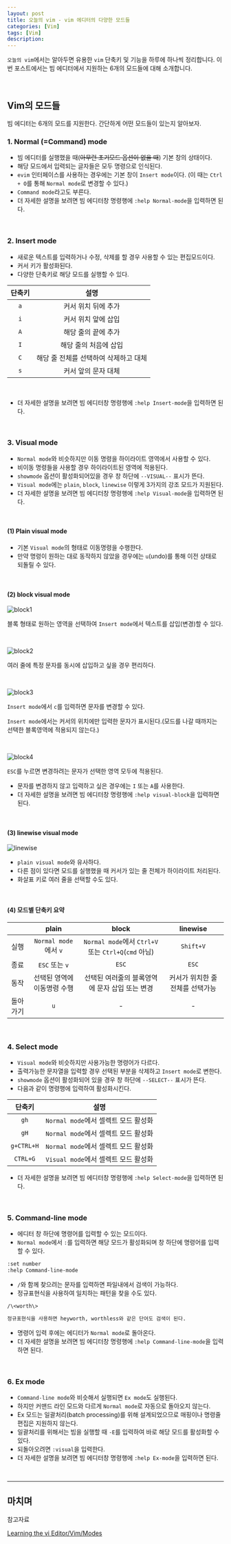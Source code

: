 ```yaml
---
layout: post
title: 오늘의 vim - vim 에디터의 다양한 모드들
categories: [Vim]
tags: [Vim]
description: 
---
```


`오늘의 vim`에서는 알아두면 유용한 `vim` 단축키 및 기능을 하루에 하나씩 정리합니다. 이번 포스트에서는 빔 에디터에서 지원하는 6개의 모드들에 대해 소개합니다.

<br>

## Vim의 모드들

빔 에디터는 6개의 모드를 지원한다. 간단하게 어떤 모드들이 있는지 알아보자.

### 1. Normal (=Command) mode

- 빔 에디터를 실행했을 때(~~아무런 초기모드 옵션이 없을 때~~) 기본 창의 상태이다.
- 해당 모드에서 입력되는 글자들은 모두 명령으로 인식된다.
- `evim` 인터페이스를 사용하는 경우에는 기본 창이 `Insert mode`이다. (이 때는 `Ctrl + O`를 통해 `Normal mode`로 변경할 수 있다.) 
- `Command mode`라고도 부른다.
- 더 자세한 설명을 보려면 빔 에디터창 명령행에 `:help Normal-mode`을 입력하면 된다.

<br>

### 2. Insert mode

- 새로운 텍스트를 입력하거나 수정, 삭제를 할 경우 사용할 수 있는 편집모드이다.
- 커서 키가 활성화된다.
- 다양한 단축키로 해당 모드를 실행할 수 있다.

|단축키|설명|
|:--:|:--:|
|`a`|커서 위치 뒤에 추가|
|`i`|커서 위치 앞에 삽입|
|`A`|해당 줄의 끝에 추가|
|`I`|해당 줄의 처음에 삽입|
|`C`|해당 줄 전체를 선택하여 삭제하고 대체|
|`s`|커서 앞의 문자 대체|

<br>

- 더 자세한 설명을 보려면 빔 에디터창 명령행에 `:help Insert-mode`을 입력하면 된다.

<br>

### 3. Visual mode

- `Normal mode`와 비슷하지만 이동 명령을 하이라이트 영역에서 사용할 수 있다.
- 비이동 명령들을 사용할 경우 하이라이트된 영역에 적용된다.
- `showmode` 옵션이 활성화되어있을 경우 창 하단에 `--VISUAL--` 표시가 뜬다.
- `Visual mode`에는 `plain`, `block`, `linewise` 이렇게 3가지의 강조 모드가 지원된다. 
- 더 자세한 설명을 보려면 빔 에디터창 명령행에 `:help Visual-mode`을 입력하면 된다.

<br>

#### (1) Plain visual mode

- 기본 `Visual mode`의 형태로 이동명령을 수행한다.
- 만약 명령이 원하는 대로 동작하지 않았을 경우에는 `u`(undo)를 통해 이전 상태로 되돌릴 수 있다.

<br>

#### (2) block visual mode

![block1](https://github.com/juliahwang/juliahwang.github.io/blob/master/_posts/images/2017-10-12/block1.png?raw=true)

블록 형태로 원하는 영역을 선택하여 `Insert mode`에서 텍스트를 삽입(변경)할 수 있다.

<br>

![block2](https://github.com/juliahwang/juliahwang.github.io/blob/master/_posts/images/2017-10-12/block2.png?raw=true)

여러 줄에 특정 문자를 동시에 삽입하고 싶을 경우 편리하다.

<br>

![block3](https://github.com/juliahwang/juliahwang.github.io/blob/master/_posts/images/2017-10-12/block3.png?raw=true)

`Insert mode`에서 `c`를 입력하면  문자를 변경할 수 있다. 

`Insert mode`에서는 커서의 위치에만 입력한 문자가 표시된다.(모드를 나갈 때까지는 선택한 블록영역에 적용되지 않는다.)

<br>

![block4](https://github.com/juliahwang/juliahwang.github.io/blob/master/_posts/images/2017-10-12/block4.png?raw=true)

`ESC`를 누르면 변경하려는 문자가 선택한 영역 모두에 적용된다.

- 문자를 변경하지 않고 입력하고 싶은 경우에는 `I` 또는 `A`를 사용한다. 
- 더 자세한 설명을 보려면 빔 에디터창 명령행에 `:help visual-block`을 입력하면 된다.

<br>

#### (3) linewise visual mode

![linewise](https://github.com/juliahwang/juliahwang.github.io/blob/master/_posts/images/2017-10-12/linewise.png?raw=true)

- `plain visual mode`와 유사하다.
- 다른 점이 있다면 모드를 실행했을 때 커서가 있는 줄 전체가 하이라이트 처리된다.
- 화살표 키로 여러 줄을 선택할 수도 있다.

<br>

#### (4) 모드별 단축키 요약

||plain|block|linewise|
|:---:|:---:|:----:|:-----:|
|실행|`Normal mode`에서 `v`|`Normal mode`에서 `Ctrl+V` 또는 `Ctrl+Q`(`cmd` 아님)|`Shift+V`|
|종료|`ESC` 또는 `v`|`ESC`|`ESC`|
|동작|선택된 영역에 이동명령 수행|선택된 여러줄의 블록영역에 문자 삽입 또는 변경|커서가 위치한 줄 전체를 선택가능|
|돌아가기|`u`|-|-|

<br>

### 4. Select mode

- `Visual mode`와 비슷하지만 사용가능한 명령어가 다르다.
- 출력가능한 문자열을 입력할 경우 선택된 부분을 삭제하고 `Insert mode`로 변한다.
- `showmode` 옵션이 활성화되어 있을 경우 창 하단에 `--SELECT--` 표시가 뜬다.
- 다음과 같이 명령행에 입력하여 활성화시킨다. 

|단축키|설명|
|:--:|:--:|
|`gh`|`Normal mode`에서 셀렉트 모드 활성화 |
|`gH`|`Normal mode`에서 셀렉트 모드 활성화|
|`g+CTRL+H`|`Normal mode`에서 셀렉트 모드 활성화|
|`CTRL+G`|`Visual mode`에서 셀렉트 모드 활성화|

- 더 자세한 설명을 보려면 빔 에디터창 명령행에 `:help Select-mode`을 입력하면 된다.

<br>

### 5. Command-line mode

- 에디터 창 하단에 명령어를 입력할 수 있는 모드이다.
- `Normal mode`에서 `:`를 입력하면 해당 모드가 활성화되며 창 하단에 명령어를 입력할 수 있다.  

```txt
:set number
:help Command-line-mode
```

- `/`와 함께 찾으려는 문자를 입력하면 파일내에서 검색이 가능하다.
- 정규표현식을 사용하여 일치하는 패턴을 찾을 수도 있다.

```txt
/\<worth\>

정규표현식을 사용하면 heyworth, worthless와 같은 단어도 검색이 된다.
```

- 명령어 입력 후에는 에디터가 `Normal mode`로 돌아온다.
- 더 자세한 설명을 보려면 빔 에디터창 명령행에 `:help Command-line-mode`을 입력하면 된다.

<br>

### 6. Ex mode

- `Command-line mode`와 비슷해서 실행되면 `Ex mode`도 실행된다.
- 하지만 커맨드 라인 모드와 다르게 `Normal mode`로 자동으로 돌아오지 않는다. 
- Ex 모드는 일괄처리(batch processing)를 위해 설계되었으므로 매핑이나 명령줄 편집은 지원하지 않는다.
- 일괄처리를 위해서는 빔을 실행할 때 `-E`를 입력하여 바로 해당 모드를 활성화할 수 있다.
- 되돌아오려면 `:visual`을 입력한다.
- 더 자세한 설명을 보려면 빔 에디터창 명령행에 `:help Ex-mode`을 입력하면 된다.

<br>

---

## 마치며

참고자료

<a href="https://en.wikibooks.org/wiki/Learning_the_vi_Editor/Vim/Modes" target="_blank">Learning the vi Editor/Vim/Modes</a>



